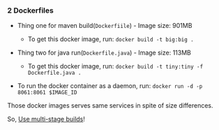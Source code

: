 ### 2 Dockerfiles

- Thing one for maven build(`Dockerfiile`) - Image size: 901MB
  - To get this docker image, run:
`docker build -t big:big .`

- Thing two for java run(`Dockerfile.java`) - Image size: 113MB
  - To get this docker image, run:
`docker build -t tiny:tiny -f Dockerfile.java .`

- To run the docker container as a daemon, run:
`docker run -d -p 8061:8061 $IMAGE_ID`

Those docker images serves same services in spite of size differences.

So, [Use multi-stage builds](https://docs.docker.com/develop/develop-images/multistage-build/)!
